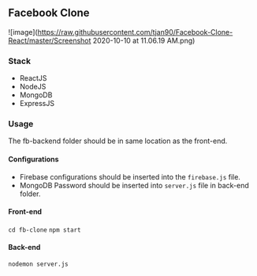 ## Facebook Clone 

![image](https://raw.githubusercontent.com/tjan90/Facebook-Clone-React/master/Screenshot 2020-10-10 at 11.06.19 AM.png)

### Stack
 - ReactJS
 - NodeJS
 - MongoDB
 - ExpressJS

### Usage
The fb-backend folder should be in same location as the front-end.

#### Configurations
 - Firebase configurations should be inserted into the `firebase.js` file.
 - MongoDB Password should be inserted into `server.js` file in back-end folder.


#### Front-end
`
cd fb-clone
`
`
npm start
`


#### Back-end
`
nodemon server.js
`

